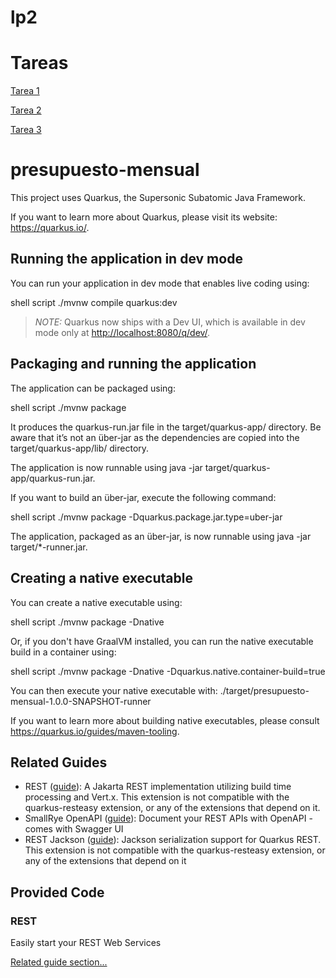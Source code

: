 # lp2 
# Tareas
[Tarea 1](Tarea1.md)

[Tarea 2](Tarea2.md)

[Tarea 3](Tarea3.md)

# presupuesto-mensual

This project uses Quarkus, the Supersonic Subatomic Java Framework.

If you want to learn more about Quarkus, please visit its website: <https://quarkus.io/>.

## Running the application in dev mode

You can run your application in dev mode that enables live coding using:



shell script
./mvnw compile quarkus:dev


> *NOTE:*  Quarkus now ships with a Dev UI, which is available in dev mode only at <http://localhost:8080/q/dev/>.

## Packaging and running the application

The application can be packaged using:

shell script
./mvnw package


It produces the quarkus-run.jar file in the target/quarkus-app/ directory.
Be aware that it’s not an über-jar as the dependencies are copied into the target/quarkus-app/lib/ directory.

The application is now runnable using java -jar target/quarkus-app/quarkus-run.jar.

If you want to build an über-jar, execute the following command:

shell script
./mvnw package -Dquarkus.package.jar.type=uber-jar


The application, packaged as an über-jar, is now runnable using java -jar target/*-runner.jar.

## Creating a native executable

You can create a native executable using:

shell script
./mvnw package -Dnative


Or, if you don't have GraalVM installed, you can run the native executable build in a container using:

shell script
./mvnw package -Dnative -Dquarkus.native.container-build=true


You can then execute your native executable with: ./target/presupuesto-mensual-1.0.0-SNAPSHOT-runner

If you want to learn more about building native executables, please consult <https://quarkus.io/guides/maven-tooling>.

## Related Guides

- REST ([guide](https://quarkus.io/guides/rest)): A Jakarta REST implementation utilizing build time processing and Vert.x. This extension is not compatible with the quarkus-resteasy extension, or any of the extensions that depend on it.
- SmallRye OpenAPI ([guide](https://quarkus.io/guides/openapi-swaggerui)): Document your REST APIs with OpenAPI - comes with Swagger UI
- REST Jackson ([guide](https://quarkus.io/guides/rest#json-serialisation)): Jackson serialization support for Quarkus REST. This extension is not compatible with the quarkus-resteasy extension, or any of the extensions that depend on it

## Provided Code

### REST

Easily start your REST Web Services

[Related guide section...](https://quarkus.io/guides/getting-started-reactive#reactive-jax-rs-resources)
